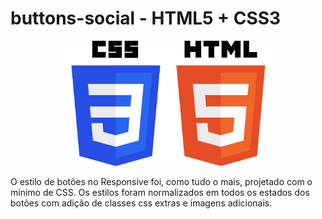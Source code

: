 # buttons-social - HTML5 + CSS3 
<p style="text-align:center">
   <img src="html_css.png" height="200"/>
</p>
<p>O estilo de botões no Responsive foi, como tudo o mais, projetado com o mínimo de CSS. Os estilos foram normalizados em todos os estados dos botões com adição de classes css extras e imagens adicionais.</p>
<br />



